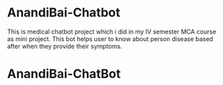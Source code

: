 # AnandiBai-Chatbot
This is medical chatbot project which i did in my IV semester MCA course as mini project. This bot helps user to know about person disease based after when they provide their symptoms.
<h1> AnandiBai-ChatBot <h1>
